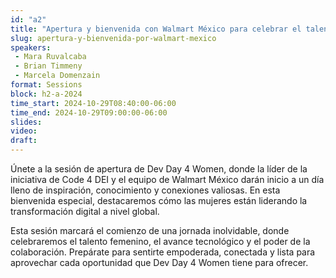 ```yaml
---
id: "a2"
title: "Apertura y bienvenida con Walmart México para celebrar el talento femenino."
slug: apertura-y-bienvenida-por-walmart-mexico
speakers:
 - Mara Ruvalcaba
 - Brian Timmeny
 - Marcela Domenzain
format: Sessions
block: h2-a-2024
time_start: 2024-10-29T08:40:00-06:00
time_end: 2024-10-29T09:00:00-06:00
slides: 
video: 
draft: 
---
```


Únete a la sesión de apertura de Dev Day 4 Women, donde la líder de la iniciativa de Code 4 DEI y el equipo de Walmart México darán inicio a un día lleno de inspiración, conocimiento y conexiones valiosas. En esta bienvenida especial, destacaremos cómo las mujeres están liderando la transformación digital a nivel global.

Esta sesión marcará el comienzo de una jornada inolvidable, donde celebraremos el talento femenino, el avance tecnológico y el poder de la colaboración. Prepárate para sentirte empoderada, conectada y lista para aprovechar cada oportunidad que Dev Day 4 Women tiene para ofrecer.

